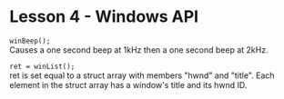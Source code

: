 Lesson 4 - Windows API
=====
`winBeep();`<br />
Causes a one second beep at 1kHz then a one second beep at 2kHz.

`ret = winList();`<br />
ret is set equal to a struct array with members "hwnd" and "title".  Each element in the struct array has a window's title and its hwnd ID.
